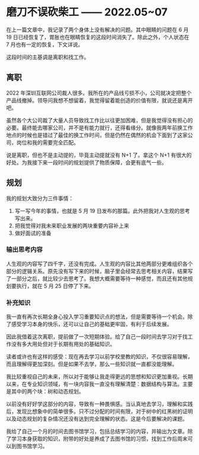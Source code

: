 # 磨刀不误砍柴工 —— 2022.05~07



在上一篇文章中，我记录了两个身体上没有解决的问题。其中眼睛的问题在 6 月 19 日已经恢复了，胃胀也在眼睛恢复的这段时间消失了。除此之外，个人状态在 7 月也有一定的恢复，下文详说。

这段时间的主基调是离职和找工作。

## 离职

2022 年深圳互联网公司裁人很多。我所在的产品线亏损不小，公司就决定把整个产品线撤掉。领导问我想不想留着，我觉得留着能创造的价值有限，就说还是离开吧。

虽然各个大公司裁了大量人员导致找工作比以往更加困难，但是我觉得没有担心的必要。最终能去哪家公司，并不是有能力就行，还得看缘分。就像我两年前换工作地点的时候也是错过了最佳的换工作时间，但是仍然在偶然的机会下面到了这家公司，岗位和我的需要完全匹配。

说是离职，但也不是主动提的，毕竟主动提就没有 N+1 了。拿这个 N+1 有很大的好处。为我接下来一段时间的规划提供了物质保障，会更有底气一些。

## 规划

我的规划大致分为三件事情：

1. 写一写今年的事情，也就是 5 月 19 日发布的那篇。此外把我对人生观的思考写出来。
2. 把我觉得对我未来职业发展的两块重要内容补上来
3. 做好面试的准备

### 输出思考内容

人生观的内容写了四千字，还没有完成。人生观的内容比其他两部分更难组织各个部分的逻辑关系。原先没有写下来的时候，脑子里会经常去思考相关内容，结果写了一部分之后，就比较少去思考了。我想大概需要等待一种感觉，而且还有其他规划要执行，就在 5 月 25 日停了下来。

### 补充知识

我一直有再次长期全身心投入学习重要知识点的想法，但是需要等待一个机会。除了感受学习本身的快乐，还可以让自己的基础更牢固，有利于后续发展。

因此我借着这次离职，提前做了一次短期体验。给了自己一段时间去学习对于找工作没有多大用处但对于长期有用处的基础知识。

读者或许也有这样的感受：现在再去学习以前学校里教的知识，不仅很容易理解，而且理解得更加深刻。但是如果不去学，那么一些知识就一直都没能理解。

我比较重视自己的未来，所以对于能够让我走得更远的思想和知识更加重视。长期以来，在专业知识领域，有一块内容我一直没有理解清楚：数据结构与算法。主要是其中的两个块：树和动态规划。

以前没有好好学这部分的内容，导致有一种畏惧感。当认真地去学习，理解和实践后，发现比想象中的简单很多。只不过分配的时间有限，对于树中的红黑树的证明以及动态规划的复杂情况还没有达到完全理解的状态。这是今后要解决的课题。

我给了自己一个月的时间去图书馆学习，包括总结学习的内容，并输出为文章。除了学习本身获取的知识，附带的好处是养成了去图书馆的习惯，找到工作后周末可以到图书馆学习。



